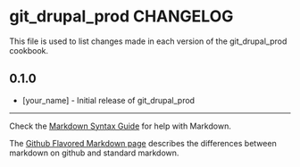 # git_drupal_prod CHANGELOG

This file is used to list changes made in each version of the git_drupal_prod cookbook.

## 0.1.0
- [your_name] - Initial release of git_drupal_prod

- - -
Check the [Markdown Syntax Guide](http://daringfireball.net/projects/markdown/syntax) for help with Markdown.

The [Github Flavored Markdown page](http://github.github.com/github-flavored-markdown/) describes the differences between markdown on github and standard markdown.
